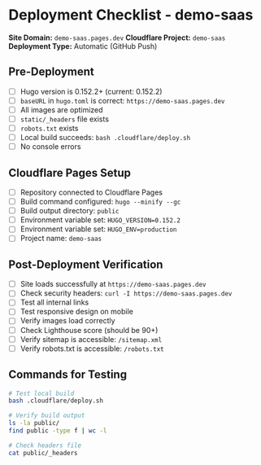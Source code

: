 # Deployment Checklist - demo-saas

**Site Domain:** `demo-saas.pages.dev`
**Cloudflare Project:** `demo-saas`
**Deployment Type:** Automatic (GitHub Push)

## Pre-Deployment

- [ ] Hugo version is 0.152.2+ (current: 0.152.2)
- [ ] `baseURL` in `hugo.toml` is correct: `https://demo-saas.pages.dev`
- [ ] All images are optimized
- [ ] `static/_headers` file exists
- [ ] `robots.txt` exists
- [ ] Local build succeeds: `bash .cloudflare/deploy.sh`
- [ ] No console errors

## Cloudflare Pages Setup

- [ ] Repository connected to Cloudflare Pages
- [ ] Build command configured: `hugo --minify --gc`
- [ ] Build output directory: `public`
- [ ] Environment variable set: `HUGO_VERSION=0.152.2`
- [ ] Environment variable set: `HUGO_ENV=production`
- [ ] Project name: `demo-saas`

## Post-Deployment Verification

- [ ] Site loads successfully at `https://demo-saas.pages.dev`
- [ ] Check security headers: `curl -I https://demo-saas.pages.dev`
- [ ] Test all internal links
- [ ] Test responsive design on mobile
- [ ] Verify images load correctly
- [ ] Check Lighthouse score (should be 90+)
- [ ] Verify sitemap is accessible: `/sitemap.xml`
- [ ] Verify robots.txt is accessible: `/robots.txt`

## Commands for Testing

```bash
# Test local build
bash .cloudflare/deploy.sh

# Verify build output
ls -la public/
find public -type f | wc -l

# Check headers file
cat public/_headers
```
